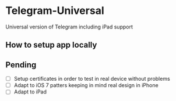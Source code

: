 Telegram-Universal
==================

Universal version of Telegram including iPad support

## How to setup app locally

## Pending
- [ ] Setup certificates in order to test in real device without problems
- [ ] Adapt to iOS 7 patters keeping in mind real design in iPhone
- [ ] Adapt to iPad
